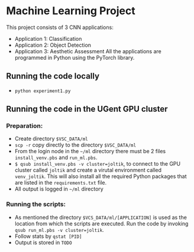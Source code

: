# Machine Learning Project
This project consists of 3 CNN applications:
* Application 1: Classification
* Application 2: Object Detection
* Application 3: Aesthetic Assessment
All the applications are programmed in Python using the PyTorch library.

## Running the code locally
* ``python experiment1.py``

## Running the code in the UGent GPU cluster

### Preparation:
* Create directory ``$VSC_DATA/ml``
* ``scp -r`` copy directly to the directory ``$VSC_DATA/ml``
* From the login node in the ``~/ml`` directory there must be 2 files ``install_venv.pbs`` and ``run_ml.pbs``.
* ``$ qsub install_venv.pbs -v cluster=joltik``, to connect to the GPU cluster called ``joltik`` and create a virutal environment called ``venv_joltik``. This will also install all the required Python packages that are listed in the ``requirements.txt`` file.
* All output is logged in ``~/ml`` directory


### Running the scripts:
* As mentioned the directory ``$VCS_DATA/ml/[APPLICATION]`` is used as the location from which the scripts are executed. Run the code by invoking ``qsub run_ml.pbs -v cluster=joltik``.
* Follow stats by ``qstat [PID]``
* Output is stored in ``TODO``